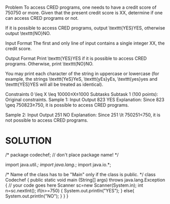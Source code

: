 Problem
To access CRED programs, one needs to have a credit score of 750750 or more.
Given that the present credit score is XX, determine if one can access CRED programs or not.

If it is possible to access CRED programs, output \texttt{YES}YES, otherwise output \texttt{NO}NO.

Input Format
The first and only line of input contains a single integer XX, the credit score.

Output Format
Print \texttt{YES}YES if it is possible to access CRED programs. Otherwise, print \texttt{NO}NO.

You may print each character of the string in uppercase or lowercase (for example, the strings \texttt{YeS}YeS, \texttt{yEs}yEs, \texttt{yes}yes and \texttt{YES}YES will all be treated as identical).

Constraints
0 \leq X \leq 10000≤X≤1000
Subtasks
Subtask 1 (100 points): Original constraints.
Sample 1:
Input
Output
823
YES
Explanation:
Since 823 \geq 750823≥750, it is possible to access CRED programs.

Sample 2:
Input
Output
251
NO
Explanation:
Since 251 \lt 750251<750, it is not possible to access CRED programs.

# SOLUTION

/* package codechef; // don't place package name! */

import java.util.*;
import java.lang.*;
import java.io.*;

/* Name of the class has to be "Main" only if the class is public. */
class Codechef
{
	public static void main (String[] args) throws java.lang.Exception
	{
		// your code goes here
		Scanner sc=new Scanner(System.in);
		int n=sc.nextInt();
		if(n>=750)
		{
		    System.out.println("YES");
		}
		else{
		    System.out.println("NO");
		}
	}
}
